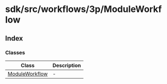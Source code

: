 # sdk/src/workflows/3p/ModuleWorkflow

## Index

### Classes

| Class | Description |
| ------ | ------ |
| [ModuleWorkflow](classes/module-workflow.md) | - |
